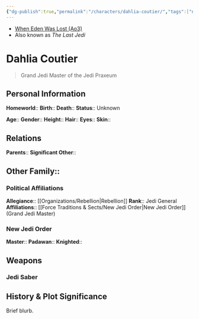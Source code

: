 ```yaml
---
{"dg-publish":true,"permalink":"/characters/dahlia-coutier/","tags":["newjediorder","jedipraxeum","resistance","forcesensitive","unfinished"]}
---
```


- [When Eden Was Lost (Ao3)](https://archiveofourown.org/works/19334440/chapters/45992584)
- Also known as *The Last Jedi*
# Dahlia Coutier
>Grand Jedi Master of the Jedi Praxeum

## Personal Information

**Homeworld**:: 
**Birth**:: 
**Death**:: 
**Status**::  Unknown

**Age**:: 
**Gender**:: 
**Height**:: 
**Hair**:: 
**Eyes**:: 
**Skin**:: 

## Relations

**Parents**:: 
**Significant Other**::

**Other Family**::
- 

### Political Affiliations

**Allegiance**::  [[Organizations/Rebellion\|Rebellion]]
**Rank**::  Jedi General
**Affiliations**::  [[Force Traditions & Sects/New Jedi Order\|New Jedi Order]] (Grand Jedi Master)

### New Jedi Order

**Master**:: 
**Padawan**:: 
**Knighted**:: 
## Weapons

### Jedi Saber


## History & Plot Significance

Brief blurb.